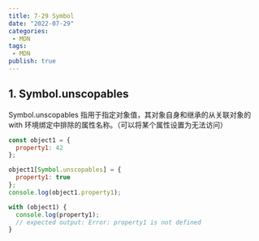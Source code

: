 ```yaml
---
title: 7-29 Symbol
date: "2022-07-29"
categories:
 - MDN
tags:
 - MDN
publish: true
---
```



## 1. Symbol.unscopables

Symbol.unscopables 指用于指定对象值，其对象自身和继承的从关联对象的 with 环境绑定中排除的属性名称。（可以将某个属性设置为无法访问）

```javascript
const object1 = {
  property1: 42
};

object1[Symbol.unscopables] = {
  property1: true
};
console.log(object1.property1);

with (object1) {
  console.log(property1);
  // expected output: Error: property1 is not defined
}

```